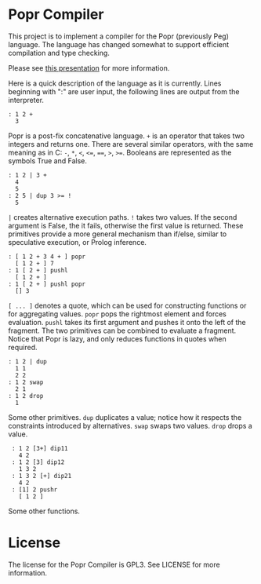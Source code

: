 Popr Compiler
============

This project is to implement a compiler for the Popr (previously Peg) language.  The language has changed somewhat to support efficient compilation and type checking.

Please see [this presentation](http://hackerfoo.com/presentations/ttpl_slides.html) for more information.

Here is a quick description of the language as it is currently. Lines beginning with ":" are user input, the following lines are output from the interpreter.

    : 1 2 +
      3

Popr is a post-fix concatenative language.  `+` is an operator that takes two integers and returns one.  There are several similar operators, with the same meaning as in C: `-`, `*`, `<`, `<=`, `==`, `>`, `>=`.  Booleans are represented as the symbols True and False.

    : 1 2 | 3 +
      4
      5
    : 2 5 | dup 3 >= !
      5

`|` creates alternative execution paths.  `!` takes two values.  If the second argument is False, the it fails, otherwise the first value is returned.  These primitives provide a more general mechanism than if/else, similar to speculative execution, or Prolog inference.

    : [ 1 2 + 3 4 + ] popr
      [ 1 2 + ] 7
    : 1 [ 2 + ] pushl
      [ 1 2 + ]
    : 1 [ 2 + ] pushl popr
      [] 3

`[ ... ]` denotes a quote, which can be used for constructing functions or for aggregating values.  `popr` pops the rightmost element and forces evaluation.  `pushl` takes its first argument and pushes it onto the left of the fragment.  The two primitives can be combined to evaluate a fragment.  Notice that Popr is lazy, and only reduces functions in quotes when required.

    : 1 2 | dup
      1 1
      2 2
    : 1 2 swap
      2 1
    : 1 2 drop
      1

Some other primitives.  `dup` duplicates a value; notice how it respects the constraints introduced by alternatives.  `swap` swaps two values.  `drop` drops a value.

     : 1 2 [3+] dip11
       4 2
     : 1 2 [3] dip12
       1 3 2
     : 1 3 2 [+] dip21
       4 2
     : [1] 2 pushr
       [ 1 2 ]

Some other functions.

License
=======

The license for the Popr Compiler is GPL3.  See LICENSE for more information.
